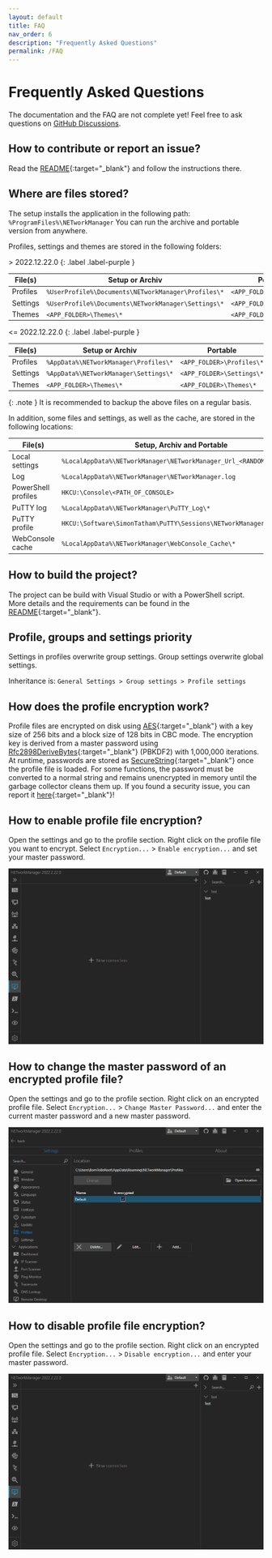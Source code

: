 ```yaml
---
layout: default
title: FAQ
nav_order: 6
description: "Frequently Asked Questions"
permalink: /FAQ
---
```


# Frequently Asked Questions

The documentation and the FAQ are not complete yet! Feel free to ask questions on [GitHub Discussions](https://github.com/BornToBeRoot/NETworkManager/discussions).

## How to contribute or report an issue?

Read the [README](https://github.com/BornToBeRoot/NETworkManager/blob/main/README.md#-contributing){:target="\_blank"} and follow the instructions there.

## Where are files stored?

The setup installs the application in the following path: `%ProgramFiles%\NETworkManager`
You can run the archive and portable version from anywhere.

Profiles, settings and themes are stored in the following folders:

\> 2022.12.22.0
{: .label .label-purple }

| File(s)  | Setup or Archiv                                     | Portable                  |
| -------- | --------------------------------------------------- | ------------------------- |
| Profiles | `%UserProfile%\Documents\NETworkManager\Profiles\*` | `<APP_FOLDER>\Profiles\*` |
| Settings | `%UserProfile%\Documents\NETworkManager\Settings\*` | `<APP_FOLDER>\Settings\*` |
| Themes   | `<APP_FOLDER>\Themes\*`                             | `<APP_FOLDER>\Themes\*`   |

<= 2022.12.22.0
{: .label .label-purple }

| File(s)  | Setup or Archiv                       | Portable                  |
| -------- | ------------------------------------- | ------------------------- |
| Profiles | `%AppData%\NETworkManager\Profiles\*` | `<APP_FOLDER>\Profiles\*` |
| Settings | `%AppData%\NETworkManager\Settings\*` | `<APP_FOLDER>\Settings\*` |
| Themes   | `<APP_FOLDER>\Themes\*`               | `<APP_FOLDER>\Themes\*`   |

{: .note }
It is recommended to backup the above files on a regular basis.

In addition, some files and settings, as well as the cache, are stored in the following locations:

| File(s)             | Setup, Archiv and Portable                                           |
| ------------------- | -------------------------------------------------------------------- |
| Local settings      | `%LocalAppData%\NETworkManager\NETworkManager_Url_<RANDOM_STRING>\*` |
| Log                 | `%LocalAppData%\NETworkManager\NETworkManager.log`                   |
| PowerShell profiles | `HKCU:\Console\<PATH_OF_CONSOLE>`                                    |
| PuTTY log           | `%LocalAppData%\NETworkManager\PuTTY_Log\*`                          |
| PuTTY profile       | `HKCU:\Software\SimonTatham\PuTTY\Sessions\NETworkManager`           |
| WebConsole cache    | `%LocalAppData%\NETworkManager\WebConsole_Cache\*`                   |

## How to build the project?

The project can be build with Visual Studio or with a PowerShell script. More details and the requirements can be found in the [README](https://github.com/BornToBeRoot/NETworkManager/blob/main/README.md#-build){:target="\_blank"}.

## Profile, groups and settings priority

Settings in profiles overwrite group settings. Group settings overwrite global settings.

Inheritance is: `General Settings > Group settings > Profile settings`

## How does the profile encryption work?

Profile files are encrypted on disk using [AES](https://docs.microsoft.com/de-de/dotnet/api/system.security.cryptography.aes?view=net-6.0){:target="\_blank"} with a key size of 256 bits and a block size of 128 bits in CBC mode. The encryption key is derived from a master password using [Rfc2898DeriveBytes](https://docs.microsoft.com/en-US/dotnet/api/system.security.cryptography.rfc2898derivebytes?view=net-5.0){:target="\_blank"} (PBKDF2) with 1,000,000 iterations. At runtime, passwords are stored as [SecureString](https://docs.microsoft.com/en-US/dotnet/api/system.security.securestring?view=net-5.0){:target="\_blank"} once the profile file is loaded. For some functions, the password must be converted to a normal string and remains unencrypted in memory until the garbage collector cleans them up. If you found a security issue, you can report it [here](https://github.com/BornToBeRoot/NETworkManager/security/policy){:target="\_blank"}!

## How to enable profile file encryption?

Open the settings and go to the profile section. Right click on the profile file you want to encrypt. Select `Encryption...` > `Enable encryption...` and set your master password.

![ProfileFile_EnableEncryption](ProfileFile_EnableEncryption.gif)

## How to change the master password of an encrypted profile file?

Open the settings and go to the profile section. Right click on an encrypted profile file. Select `Encryption...` > `Change Master Password...` and enter the current master password and a new master password.

![ProfileFile_EnableEncryption](ProfileFile_ChangeMasterPassword.gif)

## How to disable profile file encryption?

Open the settings and go to the profile section. Right click on an encrypted profile file. Select `Encryption...` > `Disable encryption...` and enter your master password.

![ProfileFile_DisableEncryption](ProfileFile_DisableEncryption.gif)
